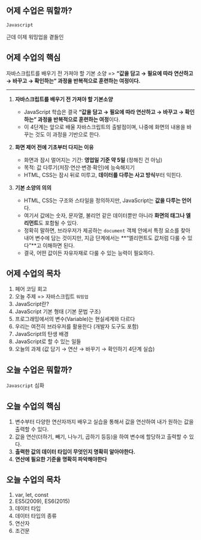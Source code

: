 ## 어제 수업은 뭐할까?

`Javascript`

근데 이제 워밍업을 곁들인

## 어제 수업의 핵심

자바스크립트를 배우기 전 가져야 할 기본 소양
=> **“값을 담고 → 필요에 따라 연산하고 → 바꾸고 → 확인하는” 과정을 반복적으로 훈련하는 여정이다.**

---

1. **자바스크립트를 배우기 전 가져야 할 기본소양**

   - JavaScript 학습은 결국
     **“값을 담고 → 필요에 따라 연산하고 → 바꾸고 → 확인하는” 과정을 반복적으로 훈련하는 여정**이다.
   - 이 4단계는 앞으로 배울 자바스크립트의 출발점이며, 나중에 화면의 내용을 바꾸는 것도 이 과정을 기반으로 한다.

2. **화면 제어 전에 기초부터 다지는 이유**

   - 화면과 잠시 멀어지는 기간: **영업일 기준 약 5일** (정해진 건 아님)
   - 목적: 값 다루기(저장·연산·변경·확인)에 능숙해지기
   - HTML, CSS는 잠시 뒤로 미루고, **데이터를 다루는 사고 방식**부터 익힌다.

3. **기본 소양의 의의**

   - HTML, CSS는 구조와 스타일을 정의하지만,
     JavaScript는 **값을 다루는 언어**다.
   - 여기서 값에는 숫자, 문자열, 불리언 같은 데이터뿐만 아니라 **화면의 태그나 엘리먼트**도 포함될 수 있다.
   - 정확히 말하면, 브라우저가 제공하는 `document` 객체 안에서 특정 요소를 찾아내어 변수에 담는 것이지만, 지금 단계에서는 **“엘리먼트도 값처럼 다룰 수 있다”**고 이해하면 된다.
   - 결국, 어떤 값이든 자유자재로 다룰 수 있는 능력이 필요하다.

## 어제 수업의 목차

1. 페어 코딩 회고
2. 오늘 주제 => 자바스크립트 `워밍업`
3. JavaScript란?
4. JavaScript 기본 형태 (기본 문법 구조)
5. 프로그래밍에서의 변수(Variable)는 현실세계와 다르다
6. 우리는 여전히 브라우저를 활용한다 (개발자 도구도 포함)
7. JavaScript의 탄생 배경
8. JavaScript로 할 수 있는 일들
9. 오늘의 과제
(값 담기 → 연산 → 바꾸기 → 확인하기 4단계 실습)

## 오늘 수업은 뭐할까?

`Javascript` 심화

## 오늘 수업의 핵심

1. 변수부터 다양한 연산자까지 배우고 실습을 통해서 값을 연산하여 내가 원하는 값을 출력할 수 있다.
2. 값을 연산(더하기, 빼기, 나누기, 곱하기 등등)을 하여 변수에 할당하고 출력할 수 있다.
3. **출력한 값의 데이터 타입이 무엇인지 명확히 알아야한다.**
4. **연산에 필요한 기준을 명확히 파악해야한다**

## 오늘 수업의 목차

1. var, let, const
2. ES5(2009), ES6(2015)
3. 데이터 타입
4. 데이터 타입의 종류
5. 연산자
6. 조건문